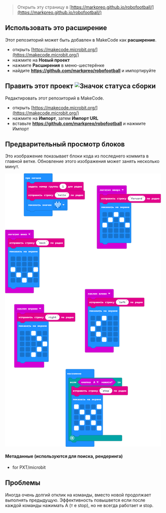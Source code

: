 
> Открыть эту страницу в [https://markpreo.github.io/robofootball/](https://markpreo.github.io/robofootball/)

## Использовать это расширение

Этот репозиторий может быть добавлен в MakeCode как **расширение**.

* открыть [https://makecode.microbit.org/](https://makecode.microbit.org/)
* нажмите на **Новый проект**
* нажмите **Расширения** в меню-шестерёнке
* найдите **https://github.com/markpreo/robofootball** и импортируйте

## Править этот проект ![Значок статуса сборки](https://github.com/markpreo/robofootball/workflows/MakeCode/badge.svg)

Редактировать этот репозиторий в MakeCode.

* открыть [https://makecode.microbit.org/](https://makecode.microbit.org/)
* нажмите на **Импорт**, затем **Импорт URL**
* вставьте **https://github.com/markpreo/robofootball** и нажмите Импорт

## Предварительный просмотр блоков

Это изображение показывает блоки кода из последнего коммита в главной ветке.
Обновление этого изображения может занять несколько минут.

![Отрисовка в виде блоков](https://github.com/markpreo/robofootball/raw/master/.github/makecode/blocks.png)

#### Метаданные (используются для поиска, рендеринга)

* for PXT/microbit
<script src="https://makecode.com/gh-pages-embed.js"></script><script>makeCodeRender("{{ site.makecode.home_url }}", "{{ site.github.owner_name }}/{{ site.github.repository_name }}");</script>

## Проблемы

Иногда очень долгий отклик на команды, вместо новой продолжает выполнять предыдущую.
Эффективность повышвется если после каждой команды нажимать А (т е stop), но не всегда работает и stop.
